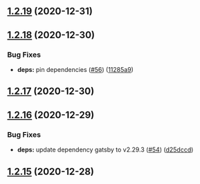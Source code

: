 ## [1.2.19](https://github.com/dds/bosabosa.org/compare/v1.2.18...v1.2.19) (2020-12-31)



## [1.2.18](https://github.com/dds/bosabosa.org/compare/v1.2.17...v1.2.18) (2020-12-30)


### Bug Fixes

* **deps:** pin dependencies ([#56](https://github.com/dds/bosabosa.org/issues/56)) ([11285a9](https://github.com/dds/bosabosa.org/commit/11285a9933eb02539893358a0eccb9aa703d303c))



## [1.2.17](https://github.com/dds/bosabosa.org/compare/v1.2.16...v1.2.17) (2020-12-30)



## [1.2.16](https://github.com/dds/bosabosa.org/compare/v1.2.15...v1.2.16) (2020-12-29)


### Bug Fixes

* **deps:** update dependency gatsby to v2.29.3 ([#54](https://github.com/dds/bosabosa.org/issues/54)) ([d25dccd](https://github.com/dds/bosabosa.org/commit/d25dccd0c004e9b7ff233fd96f1f7fab1f4cbecc))



## [1.2.15](https://github.com/dds/bosabosa.org/compare/v1.2.14...v1.2.15) (2020-12-28)



